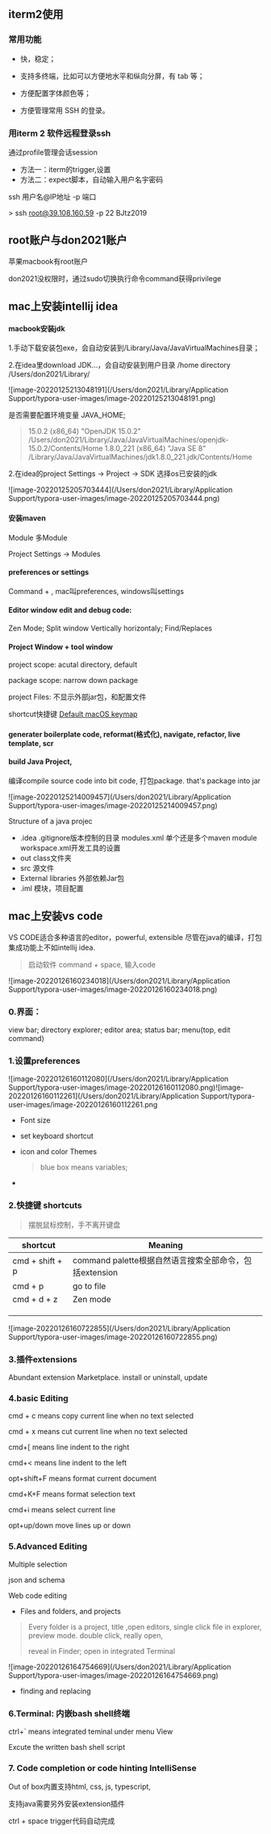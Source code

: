 ## iterm2使用

### 常用功能

* 快，稳定；

* 支持多终端，比如可以方便地水平和纵向分屏，有 tab 等；
* 方便配置字体颜色等；
* 方便管理常用 SSH 的登录。

### 用iterm 2 软件远程登录ssh

通过profile管理会话session

* 方法一：iterm的trigger,设置
* 方法二：expect脚本，自动输入用户名宇密码

ssh 用户名@IP地址 -p 端口

\> ssh root@39.108.160.59 -p 22  BJtz2019



##  root账户与don2021账户

苹果macbook有root账户

don2021没权限时，通过sudo切换执行命令command获得privilege



## mac上安装intellij idea

#### macbook安装jdk  

1.手动下载安装包exe，会自动安装到/Library/Java/JavaVirtualMachines目录；

2.在idea里download JDK...，会自动安装到用户目录 /home directory /Users/don2021/Library/ 

![image-20220125213048191](/Users/don2021/Library/Application Support/typora-user-images/image-20220125213048191.png)



是否需要配置环境变量 JAVA_HOME;

> 15.0.2 (x86_64) "OpenJDK 15.0.2" /Users/don2021/Library/Java/JavaVirtualMachines/openjdk-15.0.2/Contents/Home
> 1.8.0_221 (x86_64)  "Java SE 8"      /Library/Java/JavaVirtualMachines/jdk1.8.0_221.jdk/Contents/Home

2.在idea的project Settings -> Project -> SDK 选择os已安装的jdk

![image-20220125205703444](/Users/don2021/Library/Application Support/typora-user-images/image-20220125205703444.png)

#### 安装maven

Module 多Module

Project Settings -> Modules 

#### preferences or settings

Command +  ,   mac叫preferences, windows叫settings

#### Editor window   edit and debug code: 

Zen Mode;     Split window  Vertically horizontaly;     Find/Replaces

####  Project Window +  tool window

project scope: acutal directory, default

package scope: narrow down package    

project Files: 不显示外部jar包，和配置文件

shortcut快捷键  [Default macOS keymap](https://resources.jetbrains.com/storage/products/intellij-idea/docs/IntelliJIDEA_ReferenceCard.pdf)

#### generater boilerplate code, reformat(格式化), navigate, refactor, live template, scr

#### build Java Project, 

编译compile source code into bit code,  打包package. that's package into jar 

![image-20220125214009457](/Users/don2021/Library/Application Support/typora-user-images/image-20220125214009457.png)

Structure of a java projec

* .idea  .gitignore版本控制的目录    modules.xml 单个还是多个maven module    workspace.xml开发工具的设置   
* out  class文件夹
* src   源文件
* External libraries 外部依赖Jar包
* .iml  模块，项目配置

## mac上安装vs code

VS CODE适合多种语言的editor，powerful, extensible 尽管在java的编译，打包集成功能上不如intellij idea.

> 启动软件  command + space, 输入code

![image-20220126160234018](/Users/don2021/Library/Application Support/typora-user-images/image-20220126160234018.png)

### 0.界面：

view bar; directory explorer;  editor area; status bar; menu(top, edit command)

### 1.设置preferences

![image-20220126160112080](/Users/don2021/Library/Application Support/typora-user-images/image-20220126160112080.png)![image-20220126160112261](/Users/don2021/Library/Application Support/typora-user-images/image-20220126160112261.png

* Font size
* set keyboard shortcut

* icon and color Themes 

  > blue box means variables; 

* 

### 2.快捷键 shortcuts

>  摆脱鼠标控制，手不离开键盘

| shortcut        | Meaning                                                |
| --------------- | ------------------------------------------------------ |
| cmd + shift + p | command palette根据自然语言搜索全部命令，包括extension |
| cmd + p         | go to file                                             |
| cmd + d + z     | Zen mode                                               |
|                 |                                                        |
|                 |                                                        |
|                 |                                                        |

![image-20220126160722855](/Users/don2021/Library/Application Support/typora-user-images/image-20220126160722855.png)

### 3.插件extensions

Abundant extension Marketplace. install or uninstall, update

### 4.basic Editing

cmd + c means copy current line when no text selected 

cmd + x means cut current line when no text selected 

cmd+[ means line indent to the right

cmd+< means line indent to the left

opt+shift+F means format current document

cmd+K+F  means format selection text

cmd+i means select current line

opt+up/down  move lines up or down

### 5.Advanced Editing

Multiple selection

json and schema

Web code editing

* Files and folders, and projects

> Every folder is a project, title ,open  editors,  single click file in explorer, preview mode. double click, really open,
>
> reveal in Finder;    open in integrated Terminal

![image-20220126164754669](/Users/don2021/Library/Application Support/typora-user-images/image-20220126164754669.png)

* finding and replacing

  

### 6.Terminal: 内嵌bash shell终端

ctrl+` means integrated teminal under menu View

Excute the written bash shell script

### 7. Code completion or code hinting IntelliSense

Out of box内置支持html, css, js, typescript,

支持java需要另外安装extension插件

ctrl + space trigger代码自动完成
